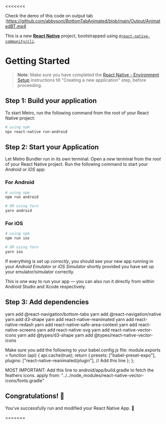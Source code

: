 <<<<<<< 

Check the demo of this code on output tab :https://github.com/abbysoni/BottomTabAnimated/blob/main/Output/AnimatedBT.mp4

This is a new [**React Native**](https://reactnative.dev) project, bootstrapped using [`@react-native-community/cli`](https://github.com/react-native-community/cli).

# Getting Started

>**Note**: Make sure you have completed the [React Native - Environment Setup](https://reactnative.dev/docs/environment-setup) instructions till "Creating a new application" step, before proceeding.

## Step 1: Build your application

To start Metro, run the following command from the _root_ of your React Native project:

```bash
# using npm
npx react-native run-android

```

## Step 2: Start your Application

Let Metro Bundler run in its _own_ terminal. Open a _new_ terminal from the _root_ of your React Native project. Run the following command to start your _Android_ or _iOS_ app:

### For Android

```bash
# using npm
npm run android

# OR using Yarn
yarn android
```

### For iOS

```bash
# using npm
npm run ios

# OR using Yarn
yarn ios
```

If everything is set up _correctly_, you should see your new app running in your _Android Emulator_ or _iOS Simulator_ shortly provided you have set up your emulator/simulator correctly.

This is one way to run your app — you can also run it directly from within Android Studio and Xcode respectively.

## Step 3: Add dependencies

yarn add @react-navigation/bottom-tabs
yarn add @react-navigation/native
yarn add d3-shape
yarn add react-native-reanimated
yarn add react-native-redash
yarn add react-native-safe-area-context
yarn add react-native-screens
yarn add react-native-svg
yarn add react-native-vector-icons
yarn add @types/d3-shape
yarn add @types/react-native-vector-icons

Make sure you add the following to your babel.config.js file:
module.exports = function (api) {
  api.cache(true);
  return {
    presets: ["babel-preset-expo"],
    plugins: ["react-native-reanimated/plugin"], // Add this line
  };
};

MOST IMPORTANT:
Add this line to android/app/build.gradle to fetch the feathers icons.
apply from: "../../node_modules/react-native-vector-icons/fonts.gradle"

## Congratulations! :tada:

You've successfully run and modified your React Native App. :partying_face:

=======